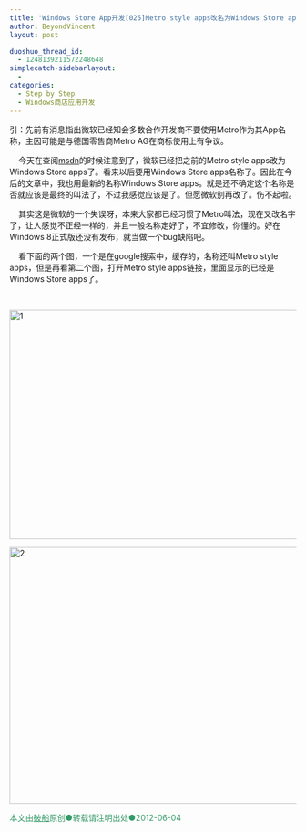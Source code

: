 ```yaml
---
title: 'Windows Store App开发[025]Metro style apps改名为Windows Store apps'
author: BeyondVincent
layout: post

duoshuo_thread_id:
  - 1248139211572248648
simplecatch-sidebarlayout:
  - 
categories:
  - Step by Step
  - Windows商店应用开发
---
```

引：先前有消息指出微软已经知会多数合作开发商不要使用Metro作为其App名称，主因可能是与德国零售商Metro AG在商标使用上有争议。

&#160;&#160;&#160; 今天在查阅[msdn][1]的时候注意到了，微软已经把之前的Metro style apps改为Windows Store apps了。看来以后要用Windows Store apps名称了。因此在今后的文章中，我也用最新的名称Windows Store apps。就是还不确定这个名称是否就应该是最终的叫法了，不过我感觉应该是了。但愿微软别再改了。伤不起啦。

&#160;&#160;&#160; 其实这是微软的一个失误呀，本来大家都已经习惯了Metro叫法，现在又改名字了，让人感觉不正经一样的，并且一般名称定好了，不宜修改，你懂的。好在Windows 8正式版还没有发布，就当做一个bug缺陷吧。

&#160;&#160;&#160; 看下面的两个图，一个是在google搜索中，缓存的，名称还叫Metro style apps，但是再看第二个图，打开Metro style apps链接，里面显示的已经是Windows Store apps了。

&#160;

[<img title="1" style="border-left-width: 0px; border-right-width: 0px; border-bottom-width: 0px; display: inline; border-top-width: 0px" border="0" alt="1" src="http://beyondvincent.com/wp-content/uploads/2013/06/1_thumb6.jpg" width="682" height="402" />][2] 

[<img title="2" style="border-left-width: 0px; border-right-width: 0px; border-bottom-width: 0px; display: inline; border-top-width: 0px" border="0" alt="2" src="http://beyondvincent.com/wp-content/uploads/2013/06/2_thumb4.jpg" width="682" height="450" />][3]

<div style="text-align: left">
  <span style="color: #339966"></span>
</div>

<div style="text-align: left">
  <span style="color: #339966">本文由<span style="text-decoration: underline"><a href="http://beyondvincent.com/"><span style="color: #339966; text-decoration: underline">破船</span></a></span>原创●转载请注明出处●<time data-updated="true" datetime="2013-05-18T17:37:00+08:00">2012-06-04</time></span>
</div>

 [1]: http://msdn.microsoft.com/library/windows/apps/br211369
 [2]: http://beyondvincent.com/wp-content/uploads/2013/06/16.jpg
 [3]: http://beyondvincent.com/wp-content/uploads/2013/06/24.jpg